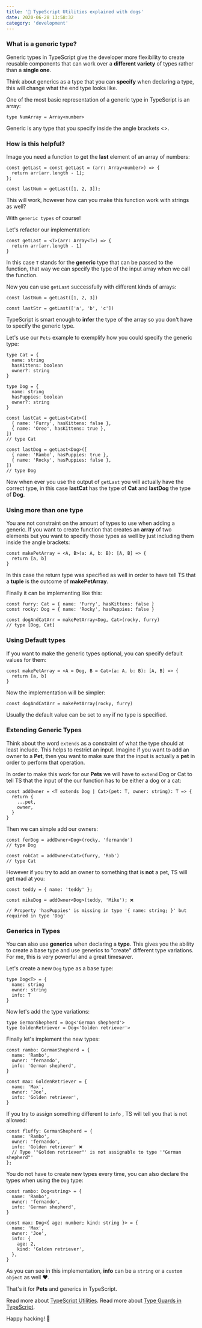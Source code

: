 ```yaml
---
title: '🐺 TypeScript Utilities explained with dogs'
date: 2020-06-28 13:58:32
category: 'development'
---
```


### What is a generic type?

Generic types in TypeScript give the developer more flexibility to create reusable components that can work over a **different variety** of types rather than a **single one**.

Think about generics as a type that you can **specify** when declaring a type, this will change what the end type looks like.

One of the most basic representation of a generic type in TypeScript is an array:

```tsx
type NumArray = Array<number>
```

Generic is any type that you specify inside the angle brackets <>.

### How is this helpful?

Image you need a function to get the **last** element of an array of numbers:

```tsx
const getLast = const getLast = (arr: Array<number>) => {
  return arr[arr.length - 1];
};

const lastNum = getLast([1, 2, 3]);
```

This will work, however how can you make this function work with strings as well?

With `generic types` of course!

Let's refactor our implementation:

```tsx
const getLast = <T>(arr: Array<T>) => {
  return arr[arr.length - 1]
}
```

In this case `T` stands for the **generic** type that can be passed to the function, that way we can specify the type of the input array when we call the function.

Now you can use `getLast` successfully with different kinds of arrays:

```tsx
const lastNum = getLast([1, 2, 3])

const lastStr = getLast(['a', 'b', 'c'])
```

TypeScript is smart enough to **infer** the type of the array so you don't have to specify the generic type.

Let's use our `Pets` example to exemplify how you could specify the generic type:

```tsx
type Cat = {
  name: string
  hasKittens: boolean
  owner?: string
}

type Dog = {
  name: string
  hasPuppies: boolean
  owner?: string
}

const lastCat = getLast<Cat>([
  { name: 'Furry', hasKittens: false },
  { name: 'Oreo', hasKittens: true },
])
// type Cat

const lastDog = getLast<Dog>([
  { name: 'Rambo', hasPuppies: true },
  { name: 'Rocky', hasPuppies: false },
])
// type Dog
```

Now when ever you use the output of `getLast` you will actually have the correct type, in this case **lastCat** has the type of **Cat** and **lastDog** the type of **Dog**.

### Using more than one type

You are not constraint on the amount of types to use when adding a generic. If you want to create function that creates an **array** of two elements but you want to specify those types as well by just including them inside the angle brackets:

```tsx
const makePetArray = <A, B>(a: A, b: B): [A, B] => {
  return [a, b]
}
```

In this case the return type was specified as well in order to have tell TS that a **tuple** is the outcome of **makePetArray**.

Finally it can be implementing like this:

```tsx
const furry: Cat = { name: 'Furry', hasKittens: false }
const rocky: Dog = { name: 'Rocky', hasPuppies: false }

const dogAndCatArr = makePetArray<Dog, Cat>(rocky, furry)
// type [Dog, Cat]
```

### Using Default types

If you want to make the generic types optional, you can specify default values for them:

```tsx
const makePetArray = <A = Dog, B = Cat>(a: A, b: B): [A, B] => {
  return [a, b]
}
```

Now the implementation will be simpler:

```tsx
const dogAndCatArr = makePetArray(rocky, furry)
```

Usually the default value can be set to `any` if no type is specified.

### Extending Generic Types

Think about the word `extends` as a constraint of what the type should at least include. This helps to restrict an input.
Imagine if you want to add an owner to a **Pet**, then you want to make sure that the input is actually a **pet** in order to perform that operation.

In order to make this work for our **Pets** we will have to `extend` Dog or Cat to tell TS that the input of the our function has to be either a dog or a cat:

```tsx
const addOwner = <T extends Dog | Cat>(pet: T, owner: string): T => {
  return {
    ...pet,
    owner,
  }
}
```

Then we can simple add our owners:

```tsx
const ferDog = addOwner<Dog>(rocky, 'fernando')
// type Dog

const robCat = addOwner<Cat>(furry, 'Rob')
// type Cat
```

However if you try to add an owner to something that is **not** a pet, TS will get mad at you:

```tsx
const teddy = { name: 'teddy' };

const mikeDog = addOwner<Dog>(teddy, 'Mike'); ❌

// Property 'hasPuppies' is missing in type '{ name: string; }' but required in type 'Dog'
```

### Generics in Types

You can also use **generics** when declaring a **type**. This gives you the ability to create a base type and use generics to "create" different type variations. For me, this is very powerful and a great timesaver.

Let's create a new `Dog` type as a base type:

```tsx
type Dog<T> = {
  name: string
  owner: string
  info: T
}
```

Now let's add the type variations:

```tsx
type GermanShepherd = Dog<'German shepherd'>
type GoldenRetriever = Dog<'Golden retriever'>
```

Finally let's implement the new types:

```tsx
const rambo: GermanShepherd = {
  name: 'Rambo',
  owner: 'fernando',
  info: 'German shepherd',
}

const max: GoldenRetriever = {
  name: 'Max',
  owner: 'Joe',
  info: 'Golden retriever',
}
```

If you try to assign something different to `info` , TS will tell you that is not allowed:

```tsx
const fluffy: GermanShepherd = {
  name: 'Rambo',
  owner: 'fernando',
  info: 'Golden retriever' ❌
  // Type '"Golden retriever"' is not assignable to type '"German shepherd"'
};
```

You do not have to create new types every time, you can also declare the types when using the `Dog` type:

```tsx
const rambo: Dog<string> = {
  name: 'Rambo',
  owner: 'fernando',
  info: 'German shepherd',
}

const max: Dog<{ age: number; kind: string }> = {
  name: 'Max',
  owner: 'Joe',
  info: {
    age: 2,
    kind: 'Golden retriever',
  },
}
```

As you can see in this implementation, **info** can be a `string` or a `custom object` as well ❤️.

That's it for **Pets** and generics in TypeScript.

Read more about [TypeScript Utilities](https://madd.dev/development/typescript_utilities/).
Read more about [Type Guards in TypeScript](https://madd.dev/development/handling_union_types_with_type_guards/).

Happy hacking! 👻
